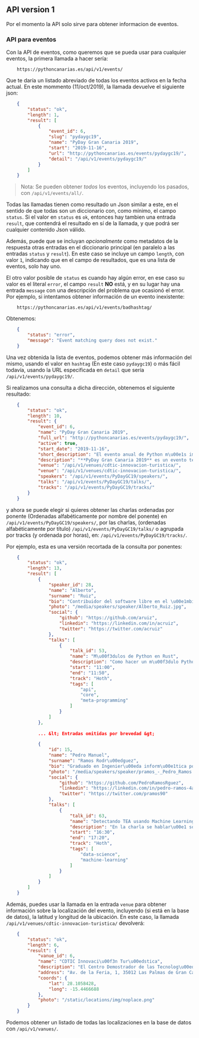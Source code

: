 ## API version 1

Por el momento la API solo sirve para obtener informacion de eventos.

### API para eventos

Con la API de eventos, como queremos que se pueda usar para cualquier eventos, la primera llamada a
hacer sería:

```
    https://pythoncanarias.es/api/v1/events/
```

Que te daría un listado abreviado de todas los eventos activos en la fecha actual. En este mommento
(11/oct/2019), la llamada devuelve el siguiente json:

```JSON
    {
        "status": "ok",
        "length": 1,
        "result": [
            {
                "event_id": 6,
                "slug": "pydaygc19",
                "name": "PyDay Gran Canaria 2019",
                "start": "2019-11-16",
                "url": "http://pythoncanarias.es/events/pydaygc19/",
                "detail": "/api/v1/events/pydaygc19/"
            }
        ]
    }
```

> Nota: Se pueden obtener _todos_ los eventos, incluyendo los pasados, con `/api/v1/events/all/`.

Todas las llamadas tienen como resultado un Json similar a este, en el sentido de que todas son un
diccionario con, como mínimo, el campo `status`. Si el valor en `status` es `ok`, entonces hay
tambien una entrada `result`, que contendrá el resultado en sí de la llamada, y que podrá ser
cualquier contenido Json válido.

Además, puede que se incluyan _opcionalmente_ como metadatos de la respuesta otras entradas en el
diccionario principal (en paralelo a las entradas `status` y `result`). En este caso se incluye un
campo `length`, con valor `1`, indicando que en el campo de resultados, que es una lista de
eventos, solo hay uno.

El otro valor posible de `status` es cuando hay algún error, en ese caso su valor es el literal
`error`, el campo `result` **NO** está, y en su lugar hay una entrada `message` con una descripción
del problema que ocasionó el error. Por ejemplo, si intentamos obtener información de un evento
inexistente:

```
    https://pythoncanarias.es/api/v1/events/badhashtag/
```

Obtenemos:

```JSON
    {
        "status": "error",
        "message": "Event matching query does not exist."
    }
```

Una vez obtenida la lista de eventos, podemos obtener más información del mismo, usando el valor
en `hashtag` (En este caso `pydaygc19`) o más fácil todavía, usando la URL especificada en
`detail` que sería `/api/v1/events/pydaygc19/`.

Si realizamos una consulta a dicha dirección, obtenemos el siguiente resultado:

```JSON
    {
        "status": "ok",
        "length": 10,
        "result": {
            "event_id": 6,
            "name": "PyDay Gran Canaria 2019",
            "full_url": "http://pythoncanarias.es/events/pydaygc19/",
            "active": true,
            "start_date": "2019-11-16",
            "short_description": "El evento anual de Python m\u00e1s importante que se celebra en Canarias",
            "description": "**PyDay Gran Canaria 2019** es un evento tecnol\u00f3gico organizado por la asociaci\u00f3n [Python Canarias](https://pythoncanarias.es) cuyo principal objetivo es *promover el uso del lenguaje de programaci\u00f3n Python y servir como punto de encuentro de todas aquellas personas interesadas en el mismo*.\r\n\r\nEste evento no ser\u00eda posible sin la inestimable ayuda de la [SPEGC](https://www.spegc.org/formacion-y-eventos/pyday-gran-canaria-2019/) (Sociedad de Promoci\u00f3n Econ\u00f3mica de Gran Canaria) a quien agradecemos especialmente su colaboraci\u00f3n.",
            "venue": "/api/v1/venues/cdtic-innovacion-turistica/",
            "venue": "/api/v1/venues/cdtic-innovacion-turistica/",
            "speakers": "/api/v1/events/PyDayGC19/speakers/",
            "talks": "/api/v1/events/PyDayGC19/talks/",
            "tracks": "/api/v1/events/PyDayGC19/tracks/"
        }
    }
```

y ahora se puede elegir si quieres obtener las charlas ordenadas por ponente (Ordenadas
alfabéticamente por nombre del ponente) en `/api/v1/events/PyDayGC19/speakers/`, por las charlas,
(ordenadas alfabéticamente por título) `/api/v1/events/PyDayGC19/talks/` o agrupada por tracks (y
ordenada por horas), en: `/api/v1/events/PyDayGC19/tracks/`.

Por ejemplo, esta es una versión recortada de la consulta por ponentes:

```JSON
    {
        "status": "ok",
        "length": 13,
        "result": [
            {
                "speaker_id": 28,
                "name": "Alberto",
                "surname": "Ruiz",
                "bio": "Contribuidor del software libre en el \u00e1mbito de GNOME y el escritorio libre durante los \u00faltimos 15 a\u00f1os.\r\nActualmente trabajo en Red Hat como director del equipo de habilitamiento de hardware para portatiles y el stack UEFI y de gesti\u00f3n de arranque para RHEL.",
                "photo": "/media/speakers/speaker/Alberto_Ruiz.jpg",
                "social": {
                    "github": "https://github.com/aruiz",
                    "linkedin": "https://linkedin.com/in/acruiz",
                    "twitter": "https://twitter.com/acruiz"
                },
                "talks": [
                    {
                        "talk_id": 53,
                        "name": "M\u00f3dulos de Python en Rust",
                        "description": "Como hacer un m\u00f3dulo Python usando la API de CPython desde Rust para acelerar c\u00f3digo o acceder a funcionalidades disponibles en Rust.",
                        "start": "11:00",
                        "end": "11:50",
                        "track": "Hoth",
                        "tags": [
                            "api",
                            "core",
                            "meta-programming"
                        ]
                    }
                ]
            },
            
            ... &lt; Entradas omitidas por brevedad &gt;

            {
                "id": 15,
                "name": "Pedro Manuel",
                "surname": "Ramos Rodr\u00edguez",
                "bio": "Graduado en Ingenier\u00eda inform\u00e1tica por la ULL. Full stack developer en Edosoft Factory. Amante de la tecnolog\u00eda y de la ciencia. Curioso por naturaleza y siempre con ganas de aprender. Apasionado de la visualizaci\u00f3n de datos y de la ciencia de datos donde cada d\u00eda intenta aprender m\u00e1s sobre el tema.",
                "photo": "/media/speakers/speaker/pramos_-_Pedro_Ramos.png",
                "social": {
                    "github": "https://github.com/PedroRamosRguez",
                    "linkedin": "https://linkedin.com/in/pedro-ramos-4a5a41135",
                    "twitter": "https://twitter.com/pramos90"
                },
                "talks": [
                    {
                        "talk_id": 63,
                        "name": "Detectando TEA usando Machine Learning",
                        "description": "En la charla se hablar\u00e1 sobre un modelo realizado para la detecci\u00f3n del Trastorno Espectro Autista utilizando algoritmos de machine learning. El objetivo de esta charla, es mostrar que gracias a este tipo de t\u00e9cnicas, es posible ayudar a terapeutas que traten este tipo de trastornos a corroborar sus datos con los del modelo.",
                        "start": "16:30",
                        "end": "17:20",
                        "track": "Hoth",
                        "tags": [
                            "data-science",
                            "machine-learning"
                        ]
                    }
                ]
            }
        ]
    }
```

Además, puedes usar la llamada en la entrada `venue` para obtener información sobre la localización
del evento, incluyendo (si está en la base de datos), la latitud y longitud de la
ubicación. En este caso, la llamada `/api/v1/venues/cdtic-innovacion-turistica/` devolverá:

```JSON
    {
        "status": "ok",
        "length": 6,
        "result": {
            "vanue_id": 6,
            "name": "CDTIC Innovaci\u00f3n Tur\u00edstica",
            "description": "El Centro Demostrador de las Tecnolog\u00edas de la Informaci\u00f3n y la Comunicaci\u00f3n para la Innovaci\u00f3n Tur\u00edstica (CDTIC Innovaci\u00f3n Tur\u00edstica) facilita a la sociedad local y a las empresas tur\u00edsticas el conocimiento y la adopci\u00f3n de las TIC a trav\u00e9s de diversas actividades.\r\n\r\nSe encuentra dentro del Recinto Ferial (Feria del Atl\u00e1ntico).",
            "address": "Av. de la Feria, 1, 35012 Las Palmas de Gran Canaria, Las Palmas",
            "coords": {
                "lat": 28.1058428,
                "long": -15.4466688
            },
            "photo": "/static/locations/img/noplace.png"
        }
    }
```

Podemos obtener un listado de todas las localizaciones en la base de datos con `/api/v1/vanues/`.


